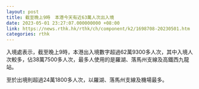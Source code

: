```yaml
---
layout: post
title: 截至晚上9時　本港今天有近63萬人次出入境
date: 2023-05-01 23:27:07.000000000 +08:00
link: https://news.rthk.hk/rthk/ch/component/k2/1698708-20230501.htm
categories: rthk
---
```


入境處表示，截至晚上9時，本港出入境數字超過62萬9300多人次，其中入境人次較多，佔38萬7500多人次，最多人使用的是羅湖、落馬州支線及高鐵西九龍站。

至於出境則超過24萬1800多人次，以羅湖、落馬州支線及機場最多。
